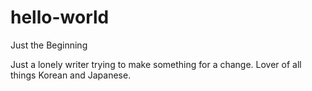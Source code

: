 # hello-world
Just the Beginning

Just a lonely writer trying to make something for a change. 
Lover of all things Korean and Japanese.
